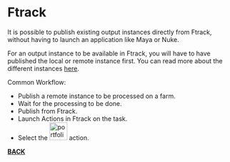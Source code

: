 # Ftrack

It is possible to publish existing output instances directly from Ftrack, without having to launch an application like Maya or Nuke.

For an output instance to be available in Ftrack, you will have to have published the local or remote instance first. You can read more about the different instances [here](workflow.md#output).

Common Workflow:

- Publish a remote instance to be processed on a farm.
- Wait for the processing to be done.
- Publish from Ftrack.
 - Launch Actions in Ftrack on the task.
 - Select the <img width="40" alt="portfolio_view" src="https://raw.githubusercontent.com/pyblish/pyblish-ftrack/master/pyblish_ftrack/ftrack_event_plugin_path/icon.png"> action.

[**BACK**](index.md)
